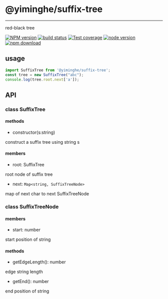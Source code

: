 # @yiminghe/suffix-tree
---

red-black tree

[![NPM version][npm-image]][npm-url]
[![build status][travis-image]][travis-url]
[![Test coverage][coveralls-image]][coveralls-url]
[![node version][node-image]][node-url]
[![npm download][download-image]][download-url]

[npm-image]: http://img.shields.io/npm/v/@yiminghe/suffix-tree.svg?style=flat-square
[npm-url]: http://npmjs.org/package/@yiminghe/suffix-tree
[travis-image]: https://img.shields.io/travis/yiminghe/suffix-tree.svg?style=flat-square
[travis-url]: https://travis-ci.org/yiminghe/suffix-tree
[coveralls-image]: https://img.shields.io/coveralls/yiminghe/suffix-tree.svg?style=flat-square
[coveralls-url]: https://coveralls.io/r/yiminghe/suffix-tree?branch=master
[gemnasium-image]: http://img.shields.io/gemnasium/yiminghe/suffix-tree.svg?style=flat-square
[gemnasium-url]: https://gemnasium.com/yiminghe/suffix-tree
[node-image]: https://img.shields.io/badge/node.js-%3E=10.0.0-green.svg?style=flat-square
[node-url]: http://nodejs.org/download/
[download-image]: https://img.shields.io/npm/dm/@yiminghe/suffix-tree.svg?style=flat-square
[download-url]: https://npmjs.org/package/@yiminghe/suffix-tree

## usage

```javascript
import SuffixTree from '@yiminghe/suffix-tree';
const tree = new SuffixTree("abc");
console.log(tree.root.next['a']);
```

## API

### class SuffixTree

#### methods

- constructor(s:string)

construct a suffix tree using string s

#### members

- root: SuffixTree

root node of suffix tree

- next: `Map<string, SuffixTreeNode>`

map of next char to next SuffixTreeNode

### class SuffixTreeNode

#### members

- start: number

start position of string

#### methods

- getEdgeLength(): number

edge string length

- getEnd(): number

end position of string


